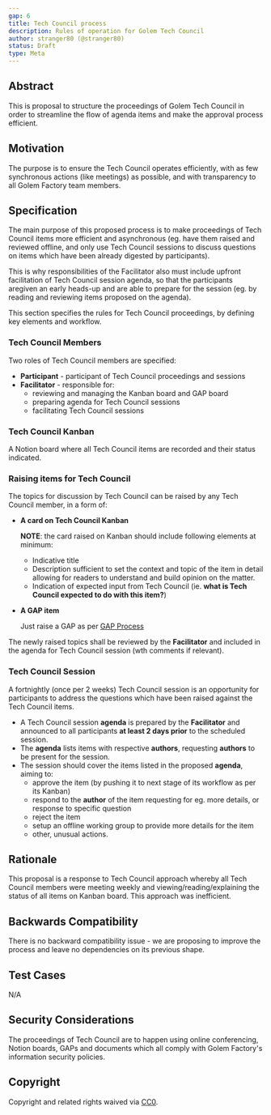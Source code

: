 ```yaml
---
gap: 6
title: Tech Council process
description: Rules of operation for Golem Tech Council
author: stranger80 (@stranger80)
status: Draft
type: Meta
---
```


## Abstract
This is proposal to structure the proceedings of Golem Tech Council in order to streamline the flow of agenda items and make the approval process efficient.

## Motivation
The purpose is to ensure the Tech Council operates efficiently, with as few synchronous actions (like meetings) as possible, and with transparency to all Golem Factory team members.

## Specification

The main purpose of this proposed process is to make proceedings of Tech Council items more efficient and asynchronous (eg. have them raised and reviewed offline, and only use Tech Council sessions to discuss questions on items which have been already digested by participants). 

This is why responsibilities of the Facilitator also must include upfront facilitation of Tech Council session agenda, so that the participants aregiven an early heads-up and are able to prepare for the session (eg. by reading and reviewing items proposed on the agenda).

This section specifies the rules for Tech Council proceedings, by defining key elements and workflow.

### Tech Council Members

Two roles of Tech Council members are specified:
- **Participant** - participant of Tech Council proceedings and sessions
- **Facilitator** - responsible for:
  - reviewing and managing the Kanban board and GAP board
  - preparing agenda for Tech Council sessions
  - facilitating Tech Council sessions

### Tech Council Kanban

A Notion board where all Tech Council items are recorded and their status indicated.

### Raising items for Tech Council

The topics for discussion by Tech Council can be raised by any Tech Council member, in a form of:
- **A card on Tech Council Kanban** 
  
  **NOTE**: the card raised on Kanban should include following elements at minimum:
  - Indicative title
  - Description sufficient to set the context and topic of the item in detail allowing for readers to understand and build opinion on the matter.
  - Indication of expected input from Tech Council (ie. **what is Tech Council expected to do with this item?**)

- **A GAP item**

  Just raise a GAP as per [GAP Process](../gap-1_gap_process/gap-1_gap_process.md)

The newly raised topics shall be reviewed by the **Facilitator** and included in the agenda for Tech Council session (wth comments if relevant).

### Tech Council Session

A fortnightly (once per 2 weeks) Tech Council session is an opportunity for participants to address the questions which have been raised against the Tech Council items. 

- A Tech Council session **agenda** is prepared by the **Facilitator** and announced to all participants **at least 2 days prior** to the scheduled session.
- The **agenda** lists items with respective **authors**, requesting **authors** to be present for the session.
- The session should cover the items listed in the proposed **agenda**, aiming to:
  - approve the item (by pushing it to next stage of its workflow as per its Kanban)
  - respond to the **author** of the item requesting for eg. more details, or response to specific question
  - reject the item
  - setup an offline working group to provide more details for the item
  - other, unusual actions.   

## Rationale
This proposal is a response to Tech Council approach whereby all Tech Council members were meeting weekly and viewing/reading/explaining the status of all items on Kanban board. This approach was inefficient.

## Backwards Compatibility
There is no backward compatibility issue - we are proposing to improve the process and leave no dependencies on its previous shape.  

## Test Cases
N/A

## Security Considerations
The proceedings of Tech Council are to happen using online conferencing, Notion boards, GAPs and documents which all comply with Golem Factory's information security policies. 

## Copyright
Copyright and related rights waived via [CC0](https://creativecommons.org/publicdomain/zero/1.0/).